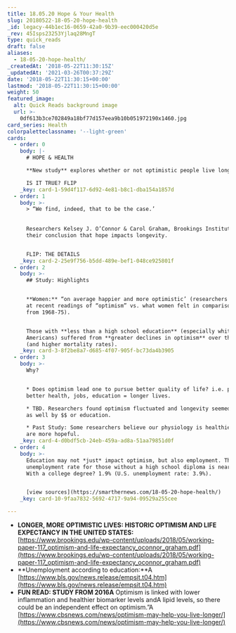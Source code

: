 ```yaml
---
title: 18.05.20 Hope & Your Health
slug: 20180522-18-05-20-hope-health
_id: legacy-44b1ec16-0659-42a0-9b39-eec000420d5e
_rev: 45Isps23253Yjlaq28MngT
type: quick_reads
draft: false
aliases:
  - 18-05-20-hope-health/
_createdAt: '2018-05-22T11:30:15Z'
_updatedAt: '2021-03-26T00:37:29Z'
date: '2018-05-22T11:30:15+00:00'
lastmod: '2018-05-22T11:30:15+00:00'
weight: 50
featured_image:
  alt: Quick Reads background image
  url: >-
    0df613b3ce702849a18bf77d157eea9b10b051972190x1460.jpg
card_series: Health
colorpaletteclassname: '--light-green'
cards:
  - order: 0
    body: |-
      # HOPE & HEALTH

      **New study** explores whether or not optimistic people live longer.

      IS IT TRUE? FLIP
    _key: card-1-59d4f117-6d92-4e81-b8c1-dba154a1857d
  - order: 1
    body: >-
      > “We find, indeed, that to be the case.’  
        
        
      Researchers Kelsey J. O’Connor & Carol Graham, Brookings Institution in
      their conclusion that hope impacts longevity.


      FLIP: THE DETAILS
    _key: card-2-25e9f756-b5dd-489e-bef1-048ce925801f
  - order: 2
    body: >-
      ## Study: Highlights


      **Women:** “on average happier and more optimistic’ (researchers looking
      at recent readings of “optimism” vs. what women felt in comparison data
      from 1968-75).


      Those with **less than a high school education** (especially white
      Americans) suffered from **greater declines in optimism** over the years
      (and higher mortality rates).
    _key: card-3-8f2be8a7-d685-4f07-905f-bc73da4b3905
  - order: 3
    body: >-
      Why?


      * Does optimism lead one to pursue better quality of life? i.e. pursuing
      better health, jobs, education = longer lives.

      * TBD. Researchers found optimism fluctuated and longevity seemed impacted
      as well by $$ or education.

      * Past Study: Some researchers believe our physiology is healthier when we
      are more hopeful.
    _key: card-4-d0bdf5cb-24eb-459a-ad8a-51aa79851d0f
  - order: 4
    body: >-
      Education may not *just* impact optimism, but also employment. The U.S.
      unemployment rate for those without a high school diploma is nearly 6%.
      With a college degree? 1.9% (U.S. unemployment rate: 3.9%).


      [view sources](https://smarthernews.com/18-05-20-hope-health/)
    _key: card-10-9faa7832-5692-4717-9a94-09529a255cee

---
```

* **LONGER, MORE OPTIMISTIC LIVES: HISTORIC OPTIMISM AND LIFE EXPECTANCY IN THE UNITED STATES:** [https://www.brookings.edu/wp-content/uploads/2018/05/working-paper-117_optimism-and-life-expectancy_oconnor_graham.pdf](https://www.brookings.edu/wp-content/uploads/2018/05/working-paper-117_optimism-and-life-expectancy_oconnor_graham.pdf)
* **Unemployment according to education:**A [https://www.bls.gov/news.release/empsit.t04.htm](https://www.bls.gov/news.release/empsit.t04.htm)
* **FUN READ: STUDY FROM 2016A** Optimism is linked with lower inflammation and healthier biomarker levels andA lipid levels, so there could be an independent effect on optimism.”A [https://www.cbsnews.com/news/optimism-may-help-you-live-longer/](https://www.cbsnews.com/news/optimism-may-help-you-live-longer/)